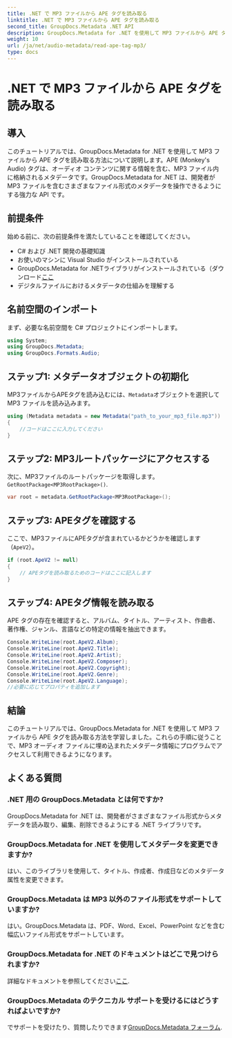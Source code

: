```yaml
---
title: .NET で MP3 ファイルから APE タグを読み取る
linktitle: .NET で MP3 ファイルから APE タグを読み取る
second_title: GroupDocs.Metadata .NET API
description: GroupDocs.Metadata for .NET を使用して MP3 ファイルから APE タグを読み取る方法を学びます。ステップバイステップのガイダンスに従って、C# でのメタデータ抽出について学習します。
weight: 10
url: /ja/net/audio-metadata/read-ape-tag-mp3/
type: docs
---
```

# .NET で MP3 ファイルから APE タグを読み取る

## 導入
このチュートリアルでは、GroupDocs.Metadata for .NET を使用して MP3 ファイルから APE タグを読み取る方法について説明します。APE (Monkey's Audio) タグは、オーディオ コンテンツに関する情報を含む、MP3 ファイル内に格納されるメタデータです。GroupDocs.Metadata for .NET は、開発者が MP3 ファイルを含むさまざまなファイル形式のメタデータを操作できるようにする強力な API です。
## 前提条件
始める前に、次の前提条件を満たしていることを確認してください。
- C# および .NET 開発の基礎知識
- お使いのマシンに Visual Studio がインストールされている
- GroupDocs.Metadata for .NETライブラリがインストールされている（ダウンロード[ここ](https://releases.groupdocs.com/metadata/net/）)
- デジタルファイルにおけるメタデータの仕組みを理解する

## 名前空間のインポート
まず、必要な名前空間を C# プロジェクトにインポートします。
```csharp
using System;
using GroupDocs.Metadata;
using GroupDocs.Formats.Audio;
```
## ステップ1: メタデータオブジェクトの初期化
 MP3ファイルからAPEタグを読み込むには、`Metadata`オブジェクトを選択して MP3 ファイルを読み込みます。
```csharp
using (Metadata metadata = new Metadata("path_to_your_mp3_file.mp3"))
{
    //コードはここに入力してください
}
```
## ステップ2: MP3ルートパッケージにアクセスする
次に、MP3ファイルのルートパッケージを取得します。`GetRootPackage<MP3RootPackage>()`.
```csharp
var root = metadata.GetRootPackage<MP3RootPackage>();
```
## ステップ3: APEタグを確認する
ここで、MP3ファイルにAPEタグが含まれているかどうかを確認します（`ApeV2`）。
```csharp
if (root.ApeV2 != null)
{
    // APEタグを読み取るためのコードはここに記入します
}
```
## ステップ4: APEタグ情報を読み取る
APE タグの存在を確認すると、アルバム、タイトル、アーティスト、作曲者、著作権、ジャンル、言語などの特定の情報を抽出できます。
```csharp
Console.WriteLine(root.ApeV2.Album);
Console.WriteLine(root.ApeV2.Title);
Console.WriteLine(root.ApeV2.Artist);
Console.WriteLine(root.ApeV2.Composer);
Console.WriteLine(root.ApeV2.Copyright);
Console.WriteLine(root.ApeV2.Genre);
Console.WriteLine(root.ApeV2.Language);
//必要に応じてプロパティを追加します
```

## 結論
このチュートリアルでは、GroupDocs.Metadata for .NET を使用して MP3 ファイルから APE タグを読み取る方法を学習しました。これらの手順に従うことで、MP3 オーディオ ファイルに埋め込まれたメタデータ情報にプログラムでアクセスして利用できるようになります。

## よくある質問
### .NET 用の GroupDocs.Metadata とは何ですか?
GroupDocs.Metadata for .NET は、開発者がさまざまなファイル形式からメタデータを読み取り、編集、削除できるようにする .NET ライブラリです。
### GroupDocs.Metadata for .NET を使用してメタデータを変更できますか?
はい、このライブラリを使用して、タイトル、作成者、作成日などのメタデータ属性を変更できます。
### GroupDocs.Metadata は MP3 以外のファイル形式をサポートしていますか?
はい。GroupDocs.Metadata は、PDF、Word、Excel、PowerPoint などを含む幅広いファイル形式をサポートしています。
### GroupDocs.Metadata for .NET のドキュメントはどこで見つけられますか?
詳細なドキュメントを参照してください[ここ](https://tutorials.groupdocs.com/metadata/net/).
### GroupDocs.Metadata のテクニカル サポートを受けるにはどうすればよいですか?
でサポートを受けたり、質問したりできます[GroupDocs.Metadata フォーラム](https://forum.groupdocs.com/c/metadata/14).